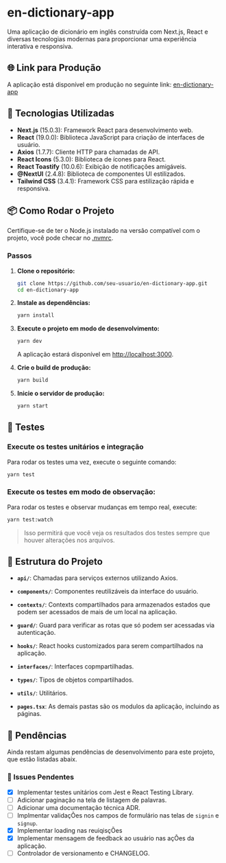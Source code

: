 # en-dictionary-app

Uma aplicação de dicionário em inglês construída com Next.js, React e diversas tecnologias modernas para proporcionar uma experiência interativa e responsiva.

## 🌐 Link para Produção

A aplicação está disponível em produção no seguinte link: [en-dictionary-app](https://en-dictionary-app.netlify.app/signin)

## 🚀 Tecnologias Utilizadas

- **Next.js** (15.0.3): Framework React para desenvolvimento web.
- **React** (19.0.0): Biblioteca JavaScript para criação de interfaces de usuário.
- **Axios** (1.7.7): Cliente HTTP para chamadas de API.
- **React Icons** (5.3.0): Biblioteca de ícones para React.
- **React Toastify** (10.0.6): Exibição de notificações amigáveis.
- **@NextUI** (2.4.8): Biblioteca de componentes UI estilizados.
- **Tailwind CSS** (3.4.1): Framework CSS para estilização rápida e responsiva.

## 📦 Como Rodar o Projeto

Certifique-se de ter o Node.js instalado na versão compatível com o projeto, você pode checar no [.nvmrc](./.nvmrc).

### Passos

1. **Clone o repositório:**

   ```bash
   git clone https://github.com/seu-usuario/en-dictionary-app.git
   cd en-dictionary-app
   ```

2. **Instale as dependências:**

   ```bash
   yarn install
   ```

3. **Execute o projeto em modo de desenvolvimento:**

   ```bash
   yarn dev
   ```

   A aplicação estará disponível em [http://localhost:3000](http://localhost:3000).

4. **Crie o build de produção:**

   ```bash
   yarn build
   ```

5. **Inicie o servidor de produção:**
   ```bash
   yarn start
   ```

## 🧪 Testes

### Execute os testes unitários e integração

Para rodar os testes uma vez, execute o seguinte comando:

```bash
yarn test
```

### Execute os testes em modo de observação:

Para rodar os testes e observar mudanças em tempo real, execute:

```bash
yarn test:watch
```

> Isso permitirá que você veja os resultados dos testes sempre que houver alterações nos arquivos.

## 📂 Estrutura do Projeto

- **`api/`**: Chamadas para serviços externos utilizando Axios.
- **`components/`**: Componentes reutilizáveis da interface do usuário.
- **`contexts/`**: Contexts compartilhados para armazenados estados que podem ser acessados de mais de um local na aplicação.
- **`guard/`**: Guard para verificar as rotas que só podem ser acessadas via autenticação.
- **`hooks/`**: React hooks customizados para serem compartilhados na aplicação.
- **`interfaces/`**: Interfaces copmpartilhadas.
- **`types/`**: Tipos de objetos compartilhados.
- **`utils/`**: Utilitários.

- **`pages.tsx`**: As demais pastas são os modulos da aplicação, incluindo as páginas.

## 🔧 Pendências

Ainda restam algumas pendências de desenvolvimento para este projeto, que estão listadas abaix.

### 🔧 Issues Pendentes

- [x] Implementar testes unitários com Jest e React Testing Library.
- [ ] Adicionar paginação na tela de listagem de palavras.
- [ ] Adicionar uma documentação técnica ADR.
- [ ] Implmentar validaçÕes nos campos de formulário nas telas de `signin` e `signup`.
- [x] Implementar loading nas reuiqisçÕes
- [x] Implementar mensagem de feedback ao usuário nas açÕes da aplicação.
- [ ] Controlador de versionamento e CHANGELOG.
